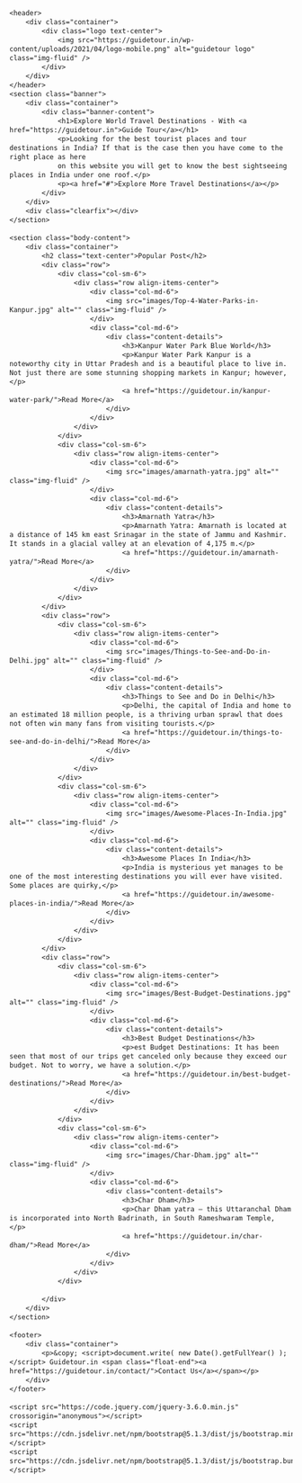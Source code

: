 <!doctype html>
<html>
<head>
<meta charset="utf-8">
<title>Explore World Travel Destinations with Guide Tour</title>
<link rel="icon" href="images/favicon-guidetour.png" type="image/x-icon" />
<meta name="title" content="Explore World Travel Destinations with Guide Tour - Make Your Tour">
<meta name="description" content="Explore Travel Destinations with Guidetour, Find all Indian Tourist Places and Destinations Details, Looking for the best tourist places">
<meta name="keywords" content="Tourist Places in India, Awesome Places In India, Things to See and Do in Delhi, Places In South India">
<meta name="robots" content="index, follow">
<meta http-equiv="Content-Type" content="text/html; charset=utf-8">
<meta name="language" content="English">
<meta name="viewport" content="width=device-width, initial-scale=1.0">
	<meta name="google-site-verification" content="hpDrsxdjqJMVj_oXDCgyKnl1gDrVNkh6CqiUokiKFZw" />
<link rel="stylesheet" href="https://cdn.jsdelivr.net/npm/bootstrap@5.1.3/dist/css/bootstrap.min.css" />
<link rel="preconnect" href="https://fonts.googleapis.com">
<link rel="preconnect" href="https://fonts.gstatic.com" crossorigin>
<link href="https://fonts.googleapis.com/css2?family=Yanone+Kaffeesatz:wght@300;400;500;700&display=swap" rel="stylesheet">
<link rel="preconnect" href="https://fonts.googleapis.com">
<link rel="preconnect" href="https://fonts.gstatic.com" crossorigin>
<link href="https://fonts.googleapis.com/css2?family=Montserrat:wght@200;300;400;600&display=swap" rel="stylesheet">
<link rel="stylesheet" href="mystyle.css" type="text/css" />
</head>

<body>

	<header>
    	<div class="container">
        	<div class="logo text-center">
            	<img src="https://guidetour.in/wp-content/uploads/2021/04/logo-mobile.png" alt="guidetour logo" class="img-fluid" />
            </div>
        </div>
    </header>
    <section class="banner">
    	<div class="container">
        	<div class="banner-content">
            	<h1>Explore World Travel Destinations - With <a href="https://guidetour.in">Guide Tour</a></h1>
                <p>Looking for the best tourist places and tour destinations in India? If that is the case then you have come to the right place as here
                on this website you will get to know the best sightseeing places in India under one roof.</p>
                <p><a href="#">Explore More Travel Destinations</a></p>
            </div>
        </div>
        <div class="clearfix"></div>
    </section>
    
    <section class="body-content">
    	<div class="container">
        	<h2 class="text-center">Popular Post</h2>
        	<div class="row">
            	<div class="col-sm-6">
                	<div class="row align-items-center">
                    	<div class="col-md-6">
                        	<img src="images/Top-4-Water-Parks-in-Kanpur.jpg" alt="" class="img-fluid" />
                        </div>
                        <div class="col-md-6">
                        	<div class="content-details">
                            	<h3>Kanpur Water Park Blue World</h3>
                                <p>Kanpur Water Park Kanpur is a noteworthy city in Uttar Pradesh and is a beautiful place to live in. Not just there are some stunning shopping markets in Kanpur; however,</p>
                                <a href="https://guidetour.in/kanpur-water-park/">Read More</a>
                            </div>
                        </div>
                    </div>
                </div>
                <div class="col-sm-6">
                	<div class="row align-items-center">
                    	<div class="col-md-6">
                        	<img src="images/amarnath-yatra.jpg" alt="" class="img-fluid" />
                        </div>
                        <div class="col-md-6">
                        	<div class="content-details">
                            	<h3>Amarnath Yatra</h3>
                                <p>Amarnath Yatra: Amarnath is located at a distance of 145 km east Srinagar in the state of Jammu and Kashmir. It stands in a glacial valley at an elevation of 4,175 m.</p>
                                <a href="https://guidetour.in/amarnath-yatra/">Read More</a>
                            </div>
                        </div>
                    </div>
                </div>
            </div>
            <div class="row">
            	<div class="col-sm-6">
                	<div class="row align-items-center">
                    	<div class="col-md-6">
                        	<img src="images/Things-to-See-and-Do-in-Delhi.jpg" alt="" class="img-fluid" />
                        </div>
                        <div class="col-md-6">
                        	<div class="content-details">
                            	<h3>Things to See and Do in Delhi</h3>
                                <p>Delhi, the capital of India and home to an estimated 18 million people, is a thriving urban sprawl that does not often win many fans from visiting tourists.</p>
                                <a href="https://guidetour.in/things-to-see-and-do-in-delhi/">Read More</a>
                            </div>
                        </div>
                    </div>
                </div>
                <div class="col-sm-6">
                	<div class="row align-items-center">
                    	<div class="col-md-6">
                        	<img src="images/Awesome-Places-In-India.jpg" alt="" class="img-fluid" />
                        </div>
                        <div class="col-md-6">
                        	<div class="content-details">
                            	<h3>Awesome Places In India</h3>
                                <p>India is mysterious yet manages to be one of the most interesting destinations you will ever have visited. Some places are quirky,</p>
                                <a href="https://guidetour.in/awesome-places-in-india/">Read More</a>
                            </div>
                        </div>
                    </div>
                </div>
            </div>
            <div class="row">
            	<div class="col-sm-6">
                	<div class="row align-items-center">
                    	<div class="col-md-6">
                        	<img src="images/Best-Budget-Destinations.jpg" alt="" class="img-fluid" />
                        </div>
                        <div class="col-md-6">
                        	<div class="content-details">
                            	<h3>Best Budget Destinations</h3>
                                <p>est Budget Destinations: It has been seen that most of our trips get canceled only because they exceed our budget. Not to worry, we have a solution.</p>
                                <a href="https://guidetour.in/best-budget-destinations/">Read More</a>
                            </div>
                        </div>
                    </div>
                </div>
                <div class="col-sm-6">
                	<div class="row align-items-center">
                    	<div class="col-md-6">
                        	<img src="images/Char-Dham.jpg" alt="" class="img-fluid" />
                        </div>
                        <div class="col-md-6">
                        	<div class="content-details">
                            	<h3>Char Dham</h3>
                                <p>Char Dham yatra – this Uttaranchal Dham is incorporated into North Badrinath, in South Rameshwaram Temple, </p>
                                <a href="https://guidetour.in/char-dham/">Read More</a>
                            </div>
                        </div>
                    </div>
                </div>
                
            </div>
        </div>
    </section>
    
    <footer>
    	<div class="container">
        	<p>&copy; <script>document.write( new Date().getFullYear() );</script> Guidetour.in <span class="float-end"><a href="https://guidetour.in/contact/">Contact Us</a></span></p>
        </div>
    </footer>
    
    <script src="https://code.jquery.com/jquery-3.6.0.min.js" crossorigin="anonymous"></script>
    <script src="https://cdn.jsdelivr.net/npm/bootstrap@5.1.3/dist/js/bootstrap.min.js"></script>
    <script src="https://cdn.jsdelivr.net/npm/bootstrap@5.1.3/dist/js/bootstrap.bundle.min.js"></script>
</body>
</html>
